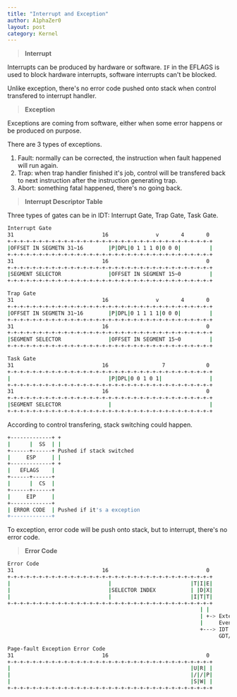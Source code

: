 ```yaml
---
title: "Interrupt and Exception"
author: A1phaZer0
layout: post
category: Kernel
---
```


> **Interrupt**

Interrupts can be produced by hardware or software. `IF` in the EFLAGS is used to block hardware interrupts, software interrupts can't be blocked. 

Unlike exception, there's no error code pushed onto stack when control transfered to interrupt handler.

> **Exception**

Exceptions are coming from software, either when some error happens or be produced on purpose.

There are 3 types of exceptions.
1. Fault: normally can be corrected, the instruction when fault happened will run again.
2. Trap: when trap handler finished it's job, control will be transfered back to next instruction after the instruction generating trap.
3. Abort: something fatal happened, there's no going back.

<!--more-->

> **Interrupt Descriptor Table**

Three types of gates can be in IDT: Interrupt Gate, Trap Gate, Task Gate.

```bash
Interrupt Gate
31                            16               v       4       0
+-+-+-+-+-+-+-+-+-+-+-+-+-+-+-+-+-+-+-+-+-+-+-+-+-+-+-+-+-+-+-+-+
|OFFSET IN SEGMETN 31~16        |P|DPL|0 1 1 1 0|0 0 0|         |
+-+-+-+-+-+-+-+-+-+-+-+-+-+-+-+-+-+-+-+-+-+-+-+-+-+-+-+-+-+-+-+-+
31                            16                               0
+-+-+-+-+-+-+-+-+-+-+-+-+-+-+-+-+-+-+-+-+-+-+-+-+-+-+-+-+-+-+-+-+
|SEGMENT SELECTOR               |OFFSET IN SEGMENT 15~0         |
+-+-+-+-+-+-+-+-+-+-+-+-+-+-+-+-+-+-+-+-+-+-+-+-+-+-+-+-+-+-+-+-+

Trap Gate
31                            16               v       4       0
+-+-+-+-+-+-+-+-+-+-+-+-+-+-+-+-+-+-+-+-+-+-+-+-+-+-+-+-+-+-+-+-+
|OFFSET IN SEGMETN 31~16        |P|DPL|0 1 1 1 1|0 0 0|         |
+-+-+-+-+-+-+-+-+-+-+-+-+-+-+-+-+-+-+-+-+-+-+-+-+-+-+-+-+-+-+-+-+
31                            16                               0
+-+-+-+-+-+-+-+-+-+-+-+-+-+-+-+-+-+-+-+-+-+-+-+-+-+-+-+-+-+-+-+-+
|SEGMENT SELECTOR               |OFFSET IN SEGMENT 15~0         |
+-+-+-+-+-+-+-+-+-+-+-+-+-+-+-+-+-+-+-+-+-+-+-+-+-+-+-+-+-+-+-+-+

Task Gate
31                            16                 7             0
+-+-+-+-+-+-+-+-+-+-+-+-+-+-+-+-+-+-+-+-+-+-+-+-+-+-+-+-+-+-+-+-+
|                               |P|DPL|0 0 1 0 1|               |
+-+-+-+-+-+-+-+-+-+-+-+-+-+-+-+-+-+-+-+-+-+-+-+-+-+-+-+-+-+-+-+-+
31                            16                               0
+-+-+-+-+-+-+-+-+-+-+-+-+-+-+-+-+-+-+-+-+-+-+-+-+-+-+-+-+-+-+-+-+
|SEGMENT SELECTOR               |                               |
+-+-+-+-+-+-+-+-+-+-+-+-+-+-+-+-+-+-+-+-+-+-+-+-+-+-+-+-+-+-+-+-+
```

According to control transfering, stack switching could happen.

```bash
+-------------+ +
|      |  SS  | |
+------+------+ Pushed if stack switched
|     ESP     | |
+-------------+ +
|   EFLAGS    |
+------+------+
|      |  CS  |
+------+------+
|     EIP     |
+-------------+
| ERROR CODE  | Pushed if it's a exception
+-------------+
```

To exception, error code will be push onto stack, but to interrupt, there's no error code.

> **Error Code**

```bash
Error Code
31                            16                               0
+-+-+-+-+-+-+-+-+-+-+-+-+-+-+-+-+-+-+-+-+-+-+-+-+-+-+-+-+-+-+-+-+
|                               |                         |T|I|E|
|                               |SELECTOR INDEX           | |D|X|
|                               |                         |I|T|T|
+-+-+-+-+-+-+-+-+-+-+-+-+-+-+-+-+-+-+-+-+-+-+-+-+-+-+-+-+-+-+-+-+
                                                             | |
                                                             | +-> External
                                                             |     Event
                                                             +---> IDT or
                                                                   GDT/LDT

Page-fault Exception Error Code
31                            16                               0
+-+-+-+-+-+-+-+-+-+-+-+-+-+-+-+-+-+-+-+-+-+-+-+-+-+-+-+-+-+-+-+-+
|                                                         |U|R| |
|                                                         |/|/|P|
|                                                         |S|W| |
+-+-+-+-+-+-+-+-+-+-+-+-+-+-+-+-+-+-+-+-+-+-+-+-+-+-+-+-+-+-+-+-+
```

